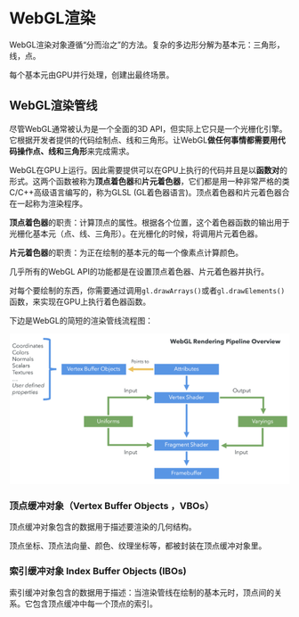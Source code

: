 # WebGL渲染

WebGL渲染对象遵循“分而治之”的方法。复杂的多边形分解为基本元：三角形，线，点。

每个基本元由GPU并行处理，创建出最终场景。

## WebGL渲染管线

尽管WebGL通常被认为是一个全面的3D API，但实际上它只是一个光栅化引擎。它根据开发者提供的代码绘制点、线和三角形。让WebGL**做任何事情都需要用代码操作点、线和三角形**来完成需求。

WebGL在GPU上运行。因此需要提供可以在GPU上执行的代码并且是以**函数对**的形式。这两个函数被称为**顶点着色器**和**片元着色器**，它们都是用一种非常严格的类C/C++高级语言编写的，称为GLSL (GL着色器语言)。顶点着色器和片元着色器合在一起称为渲染程序。

**顶点着色器**的职责：计算顶点的属性。根据各个位置，这个着色器函数的输出用于光栅化基本元（点、线、三角形）。在光栅化的时候，将调用片元着色器。

**片元着色器**的职责：为正在绘制的基本元的每一个像素点计算颜色。

几乎所有的WebGL API的功能都是在设置顶点着色器、片元着色器并执行。

对每个要绘制的东西，你需要通过调用`gl.drawArrays()`或者`gl.drawElements()`函数，来实现在GPU上执行着色器函数。

下边是WebGL的简短的渲染管线流程图：

![pipelineOverview](webglPic/pipelineOverview.png)

### 顶点缓冲对象（Vertex Buffer Objects ，VBOs）

顶点缓冲对象包含的数据用于描述要渲染的几何结构。

顶点坐标、顶点法向量、颜色、纹理坐标等，都被封装在顶点缓冲对象里。

### 索引缓冲对象 Index Buffer Objects (IBOs)

索引缓冲对象包含的数据用于描述：当渲染管线在绘制的基本元时，顶点间的关系。它包含顶点缓冲中每一个顶点的索引。
